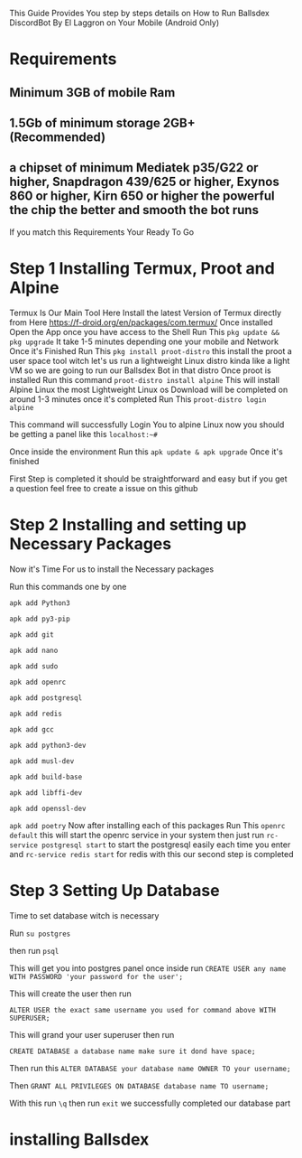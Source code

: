This Guide Provides You step by steps details on How to Run Ballsdex DiscordBot By El Laggron on Your Mobile (Android Only) 

# Requirements 
## Minimum 3GB of mobile Ram 

## 1.5Gb of minimum storage 2GB+ (Recommended)  

## a chipset of minimum Mediatek p35/G22 or higher, Snapdragon 439/625 or higher, Exynos 860 or higher, Kirn 650 or higher the powerful the chip the better and smooth the bot runs 

If you match this Requirements Your Ready To Go 

# Step 1 Installing Termux, Proot and Alpine

Termux Is Our Main Tool Here Install the latest Version of Termux directly from Here https://f-droid.org/en/packages/com.termux/ 
Once installed Open the App once you have access to the Shell Run This ``pkg update && pkg upgrade`` 
It take 1-5 minutes depending one your mobile and Network Once it's Finished Run This ``pkg install proot-distro``  this install the proot a user space tool witch let's us run a lightweight Linux distro kinda like a light VM so we are going to run our Ballsdex Bot in that distro Once proot is installed Run this command ``proot-distro install alpine`` This will install Alpine Linux the most Lightweight Linux os Download will be completed on around 1-3 minutes once it's completed Run This 
``proot-distro login alpine`` 

This command will successfully Login You to alpine Linux now you should be getting a panel like this ``localhost:~#``  

Once inside the environment Run this ``apk update & apk upgrade`` Once it's finished 

First Step is completed it should be straightforward and easy but if you get a question feel free to create a issue on this github 

# Step 2 Installing and setting up Necessary Packages 

Now it's Time For us to install the Necessary packages

Run this commands one by one 

``apk add Python3`` 

``apk add py3-pip``

``apk add git`` 

``apk add nano`` 

``apk add sudo`` 

``apk add openrc`` 

``apk add postgresql``

``apk add redis``

``apk add gcc``

``apk add python3-dev``

``apk add musl-dev`` 

``apk add build-base``

``apk add libffi-dev``

``apk add openssl-dev``

``apk add poetry``
Now after installing each of this packages Run This ``openrc default`` this will start the openrc service in your system then just run ``rc-service postgresql start`` to start the postgresql easily each time you enter and ``rc-service redis start`` for redis with this our second step is completed  

# Step 3 Setting Up Database 
Time to set database witch is necessary 

Run ``su postgres``

then run ``psql``

This will get you into postgres panel once inside run ``CREATE USER any name WITH PASSWORD 'your password for the user';`` 

This will create the user then run 

``ALTER USER the exact same username you used for command above WITH SUPERUSER;`` 

This will grand your user superuser then run 

``CREATE DATABASE a database name make sure it dond have space;`` 

Then run this 
``ALTER DATABASE your database name OWNER TO your username;`` 

Then
``GRANT ALL PRIVILEGES ON DATABASE database name TO username;``

With this run ``\q`` then run ``exit``  we successfully completed our database part 

# installing Ballsdex



